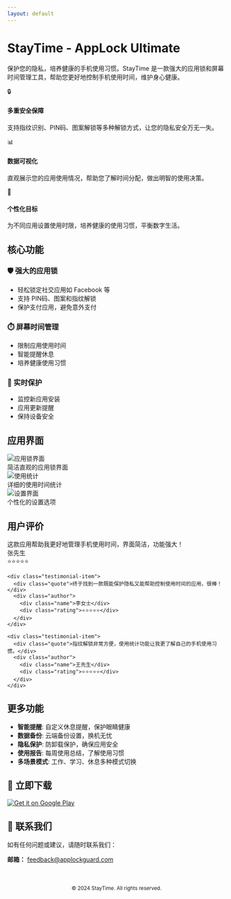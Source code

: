 ```yaml
---
layout: default
---
```


# StayTime - AppLock Ultimate

保护您的隐私，培养健康的手机使用习惯。StayTime 是一款强大的应用锁和屏幕时间管理工具，帮助您更好地控制手机使用时间，维护身心健康。

<div class="highlights-section">
  <div class="highlight-item">
    <div class="highlight-icon">🔒</div>
    <h4>多重安全保障</h4>
    <p>支持指纹识别、PIN码、图案解锁等多种解锁方式，让您的隐私安全万无一失。</p>
  </div>
  
  <div class="highlight-item">
    <div class="highlight-icon">📊</div>
    <h4>数据可视化</h4>
    <p>直观展示您的应用使用情况，帮助您了解时间分配，做出明智的使用决策。</p>
  </div>
  
  <div class="highlight-item">
    <div class="highlight-icon">🎯</div>
    <h4>个性化目标</h4>
    <p>为不同应用设置使用时限，培养健康的使用习惯，平衡数字生活。</p>
  </div>
</div>

## 核心功能

<div class="feature-section">
  <h3>🛡️ 强大的应用锁</h3>
  <ul>
    <li>轻松锁定社交应用如 Facebook 等</li>
    <li>支持 PIN码、图案和指纹解锁</li>
    <li>保护支付应用，避免意外支付</li>
  </ul>
</div>

<div class="feature-section">
  <h3>⏱️ 屏幕时间管理</h3>
  <ul>
    <li>限制应用使用时间</li>
    <li>智能提醒休息</li>
    <li>培养健康使用习惯</li>
  </ul>
</div>

<div class="feature-section">
  <h3>👮 实时保护</h3>
  <ul>
    <li>监控新应用安装</li>
    <li>应用更新提醒</li>
    <li>保持设备安全</li>
  </ul>
</div>

## 应用界面

<div class="screenshots-section">
  <div class="screenshot-grid">
    <div class="screenshot-item">
      <img src="assets/images/screenshot1.png" alt="应用锁界面" />
      <div class="screenshot-caption">简洁直观的应用锁界面</div>
    </div>
    <div class="screenshot-item">
      <img src="assets/images/screenshot2.png" alt="使用统计" />
      <div class="screenshot-caption">详细的使用时间统计</div>
    </div>
    <div class="screenshot-item">
      <img src="assets/images/screenshot3.png" alt="设置界面" />
      <div class="screenshot-caption">个性化的设置选项</div>
    </div>
  </div>
</div>

## 用户评价

<div class="testimonials-section">
  <div class="testimonial-grid">
    <div class="testimonial-item">
      <div class="quote">这款应用帮助我更好地管理手机使用时间，界面简洁，功能强大！</div>
      <div class="author">
        <div class="name">张先生</div>
        <div class="rating">⭐⭐⭐⭐⭐</div>
      </div>
    </div>
    
    <div class="testimonial-item">
      <div class="quote">终于找到一款既能保护隐私又能帮助控制使用时间的应用，很棒！</div>
      <div class="author">
        <div class="name">李女士</div>
        <div class="rating">⭐⭐⭐⭐⭐</div>
      </div>
    </div>
    
    <div class="testimonial-item">
      <div class="quote">指纹解锁非常方便，使用统计功能让我更了解自己的手机使用习惯。</div>
      <div class="author">
        <div class="name">王先生</div>
        <div class="rating">⭐⭐⭐⭐⭐</div>
      </div>
    </div>
  </div>
</div>

## 更多功能

<div class="feature-section">
  <ul>
    <li><strong>智能提醒</strong>: 自定义休息提醒，保护眼睛健康</li>
    <li><strong>数据备份</strong>: 云端备份设置，换机无忧</li>
    <li><strong>隐私保护</strong>: 防卸载保护，确保应用安全</li>
    <li><strong>使用报告</strong>: 每周使用总结，了解使用习惯</li>
    <li><strong>多场景模式</strong>: 工作、学习、休息多种模式切换</li>
  </ul>
</div>

<div class="download-section">
  <h2>📱 立即下载</h2>
  <a href="https://play.google.com/store/apps/details?id=com.kapp.applocker&hl=en" target="_blank">
    <img alt="Get it on Google Play" src="https://play.google.com/intl/en_us/badges/static/images/badges/en_badge_web_generic.png"/>
  </a>
</div>

<div class="contact-section">
  <h2>📧 联系我们</h2>
  <p>如有任何问题或建议，请随时联系我们：</p>
  <p><strong>邮箱：</strong> <a href="mailto:feedback@applockguard.com">feedback@applockguard.com</a></p>
</div>

<div style="text-align: center; margin-top: 50px;">
  <small>© 2024 StayTime. All rights reserved.</small>
</div> 